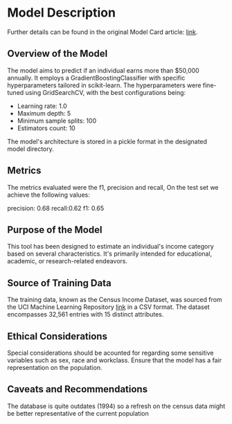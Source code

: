 
# Model Description

Further details can be found in the original Model Card article: [link](https://arxiv.org/pdf/1810.03993.pdf).

## Overview of the Model
The model aims to predict if an individual earns more than $50,000 annually. It employs a GradientBoostingClassifier with specific hyperparameters tailored in scikit-learn. The hyperparameters were fine-tuned using GridSearchCV, with the best configurations being:
- Learning rate: 1.0
- Maximum depth: 5
- Minimum sample splits: 100
- Estimators count: 10

The model's architecture is stored in a pickle format in the designated model directory. 

## Metrics
The metrics evaluated were the f1, precision and recall, On the test set we achieve the following values:

precision: 0.68
recall:0.62
f1: 0.65

## Purpose of the Model
This tool has been designed to estimate an individual's income category based on several characteristics. It's primarily intended for educational, academic, or research-related endeavors.

## Source of Training Data
The training data, known as the Census Income Dataset, was sourced from the UCI Machine Learning Repository [link](https://archive.ics.uci.edu/ml/datasets/census+income) in a CSV format. The dataset encompasses 32,561 entries with 15 distinct attributes.

## Ethical Considerations
Special considerations should be acounted for regarding some sensitive variables such as sex, race and workclass. Ensure that the model has a fair representation on the population.

## Caveats and Recommendations
The database is quite outdates (1994) so a refresh on the census data might be better representative of the current population
